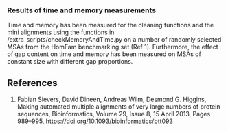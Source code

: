 ### Results of time and memory measurements

Time and memory has been measured for the cleaning functions and the mini alignments using the functions in /extra_scripts/checkMemoryAndTime.py on a number of randomly selected MSAs from the HomFam benchmarking set (Ref 1).
Furthermore, the effect of gap content on time and memory has been measured on MSAs of constant size with different gap proportions.

## References
1. Fabian Sievers, David Dineen, Andreas Wilm, Desmond G. Higgins, Making automated multiple alignments of very large numbers of protein sequences, Bioinformatics, Volume 29, Issue 8, 15 April 2013, Pages 989–995, https://doi.org/10.1093/bioinformatics/btt093

